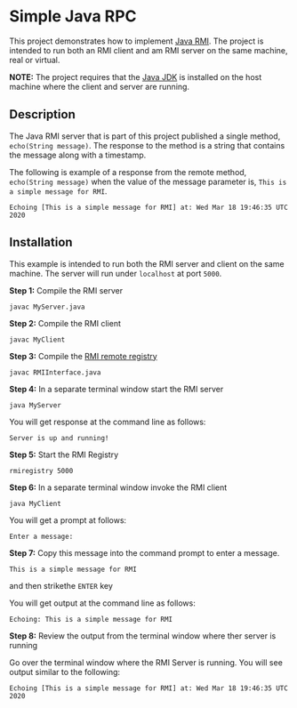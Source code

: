 # Simple Java RPC
This project demonstrates how to implement [Java RMI](https://en.wikipedia.org/wiki/Java_remote_method_invocation). The project is intended to run both an RMI client and am RMI server on the same machine, real or virtual.

**NOTE:** The project requires that the [Java JDK](https://www.oracle.com/java/technologies/javase-jdk14-downloads.html) is installed on the host machine where the client and server are running.

## Description

The Java RMI server that is part of this project published a single method, `echo(String message)`. The response to the method is a string that contains the message along with a timestamp.

The following is example of a response from the remote method, `echo(String message)` when the value of the message parameter is, `This is a simple message for RMI`.

```
Echoing [This is a simple message for RMI] at: Wed Mar 18 19:46:35 UTC 2020
```

## Installation

This example is intended to run both the RMI server and client on the same machine. The server will run under `localhost` at port `5000`.

**Step 1:** Compile the RMI server

`javac MyServer.java`

**Step 2:** Compile the RMI client

`javac MyClient`

**Step 3:** Compile the [RMI remote registry](https://docs.oracle.com/javase/7/docs/technotes/tools/solaris/rmiregistry.html)

`javac RMIInterface.java`

**Step 4:** In a separate terminal window start the RMI server

`java MyServer`

You will get response at the command line as follows:

`Server is up and running!`


**Step 5:** Start the RMI Registry

`rmiregistry 5000`

**Step 6:** In a separate terminal window invoke the RMI client

`java MyClient`

You will get a prompt at follows:

`Enter a message: `

**Step 7:** Copy this message into the command prompt to enter a message.

`This is a simple message for RMI`

and then strikethe `ENTER` key

You will get output at the command line as follows:

`Echoing: This is a simple message for RMI`

**Step 8:** Review the output from the terminal window where ther server is running

Go over the terminal window where the RMI Server is running. You will see output similar to the following:

`Echoing [This is a simple message for RMI] at: Wed Mar 18 19:46:35 UTC 2020`


